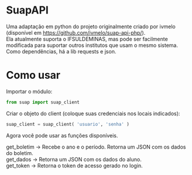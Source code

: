 # SuapAPI

Uma adaptação em python do projeto originalmente criado por ivmelo (disponível em https://github.com/ivmelo/suap-api-php/).  
Ela atualmente suporta o IFSULDEMINAS, mas pode ser facilmente modificada para suportar outros institutos que usam o mesmo sistema.  
Como dependências, há a lib requests e json.  

# Como usar

Importar o módulo:
```python
from suap import suap_client
```


Criar o objeto do client (coloque suas credenciais nos locais indicados):
```python
suap_client = suap_client( 'usuario', 'senha' )
```

Agora você pode usar as funções disponíveis.  

get_boletim -> Recebe o ano e o período. Retorna um JSON com os dados do boletim.  
get_dados -> Retorna um JSON com os dados do aluno.  
get_token -> Retorna o token de acesso gerado no login. 
